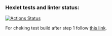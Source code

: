 ### Hexlet tests and linter status:
[![Actions Status](https://github.com/MarsBroshok96/python-project-83/workflows/hexlet-check/badge.svg)](https://github.com/MarsBroshok96/python-project-83/actions)

For cheking test build after step 1 follow [this link](https://python-project-83-production-c5ba.up.railway.app/).
